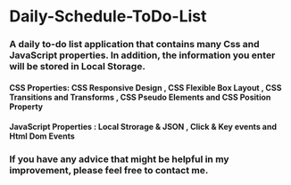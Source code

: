 # Daily-Schedule-ToDo-List
### A daily to-do list application that contains many Css and JavaScript properties. In addition, the information you enter will be stored in Local Storage.

#### CSS Properties: CSS Responsive Design , CSS Flexible Box Layout , CSS Transitions and Transforms , CSS Pseudo Elements and CSS Position Property
#### JavaScript Properties : Local Strorage & JSON , Click & Key events and Html Dom Events

### If you have any advice that might be helpful in my improvement, please feel free to contact me.
